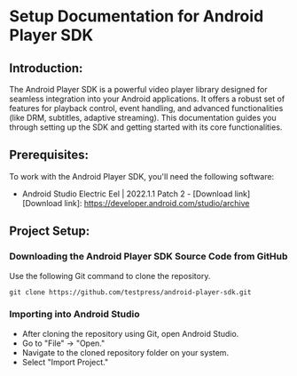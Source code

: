 # Setup Documentation for Android Player SDK

## Introduction:
The Android Player SDK is a powerful video player library designed for seamless integration into 
your Android applications. It offers a robust set of features for playback control, event handling,
and advanced functionalities (like DRM, subtitles, adaptive streaming). This documentation guides
you through setting up the SDK and getting started with its core functionalities.

## Prerequisites:

To work with the Android Player SDK, you'll need the following software:

- Android Studio Electric Eel | 2022.1.1 Patch 2 - [Download link]
[Download link]: https://developer.android.com/studio/archive

## Project Setup:

### Downloading the Android Player SDK Source Code from GitHub

Use the following Git command to clone the repository.
```
git clone https://github.com/testpress/android-player-sdk.git
```

### Importing into Android Studio

- After cloning the repository using Git, open Android Studio.
- Go to "File" -> "Open."
- Navigate to the cloned repository folder on your system.
- Select "Import Project."